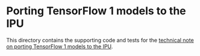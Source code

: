 # Porting TensorFlow 1 models to the IPU

This directory contains the supporting code and tests for the [technical note on porting TensorFlow 1 models to the IPU](https://docs.graphcore.ai/projects/porting-tf-models/en/latest/).
